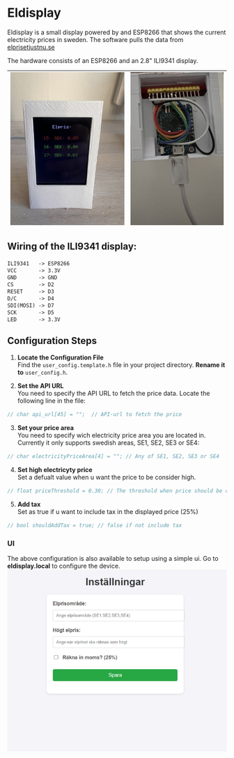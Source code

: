 # Eldisplay


Eldisplay is a small display  powered by and ESP8266 that shows the current electricity prices in sweden. The software pulls the data from [elprisetjustnu.se](https://www.elprisetjustnu.se)


The hardware consists of an ESP8266 and an 2.8" ILI9341 display.

| ![Image 1](https://github.com/PhPersson/eldisplay/raw/main/images/eldisplay.jpeg) | ![Image 2](https://github.com/PhPersson/eldisplay/raw/main/images/eldisplay_below.jpeg) |
|---|---|

## Wiring of the ILI9341 display:

```
ILI9341   -> ESP8266
VCC       -> 3.3V
GND       -> GND
CS        -> D2
RESET     -> D3
D/C       -> D4
SDI(MOSI) -> D7
SCK       -> D5
LED       -> 3.3V
```


## Configuration Steps

1. **Locate the Configuration File**  
   Find the `user_config.template.h` file in your project directory. __Rename it to__ `user_config.h`.

2. **Set the API URL**  
   You need to specify the API URL to fetch the price data. Locate the following line in the file:

```cpp
// char api_url[45] = "";  // API-url to fetch the price
```
3. **Set your price area**  
   You need to specify wich electricity price area you are located in. Currently it only supports swedish areas, SE1, SE2, SE3 or SE4:
```cpp
// char electricityPriceArea[4] = ""; // Any of SE1, SE2, SE3 or SE4
```

4. **Set high electricyty price**  
   Set a defualt value when u want the price to be consider high.
```cpp
// float priceThreshold = 0.30; // The threshold when price should be considered high
```
5. **Add tax**  
   Set as true if u want to include tax in the displayed price (25%)
```cpp
// bool shouldAddTax = true; // false if not include tax
```

### UI
The above configuration is also available to setup using a simple ui. Go to __eldisplay.local__ to configure the device. 
![](https://github.com/PhPersson/eldisplay/blob/main/images/ui.png)
